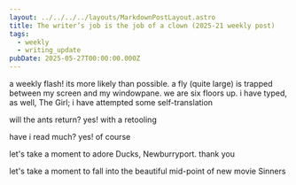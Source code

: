 ```yaml
---
layout: ../../../../layouts/MarkdownPostLayout.astro
title: The writer’s job is the job of a clown (2025-21 weekly post)
tags:
  - weekly
  - writing_update
pubDate: 2025-05-27T00:00:00.000Z
---
```


a weekly flash! its more likely than possible. a fly (quite large) is trapped between my screen and my windowpane. we are six floors up. i have typed, as well, The Girl; i have attempted some self-translation

will the ants return? yes! with a retooling

have i read much? yes! of course

let's take a moment to adore Ducks, Newburryport. thank you

let's take a moment to fall into the beautiful mid-point of new movie Sinners
